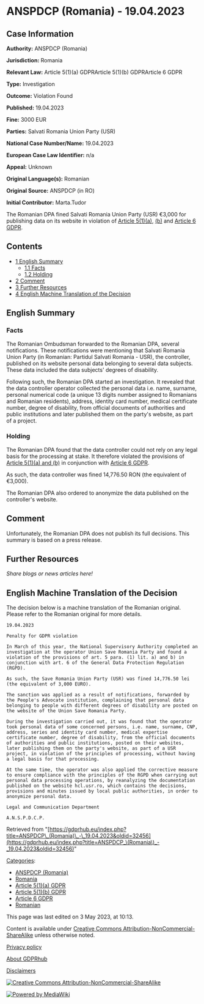 # ANSPDCP (Romania) - 19.04.2023

## Case Information

**Authority:** ANSPDCP (Romania)

**Jurisdiction:** Romania

**Relevant Law:** Article 5(1)(a) GDPRArticle 5(1)(b) GDPRArticle 6 GDPR

**Type:** Investigation

**Outcome:** Violation Found

**Published:** 19.04.2023

**Fine:** 3000 EUR

**Parties:** Salvati Romania Union Party (USR)

**National Case Number/Name:** 19.04.2023

**European Case Law Identifier:** n/a

**Appeal:** Unknown

**Original Language(s):** Romanian

**Original Source:** ANSPDCP (in RO)

**Initial Contributor:** Marta.Tudor

The Romanian DPA fined Salvati Romania Union Party (USR) €3,000 for publishing data on its website in violation of [Article 5(1)(a)](/index.php?title=Article_5_GDPR#1a "Article 5 GDPR"), [(b)](/index.php?title=Article_5_GDPR#1b "Article 5 GDPR") and [Article 6 GDPR](/index.php?title=Article_6_GDPR "Article 6 GDPR").

## Contents

*   [1 English Summary](#English_Summary)
    *   [1.1 Facts](#Facts)
    *   [1.2 Holding](#Holding)
*   [2 Comment](#Comment)
*   [3 Further Resources](#Further_Resources)
*   [4 English Machine Translation of the Decision](#English_Machine_Translation_of_the_Decision)

## English Summary

### Facts

The Romanian Ombudsman forwarded to the Romanian DPA, several notifications. These notifications were mentioning that Salvati Romania Union Party (in Romanian: Partidul Salvati Romania - USR), the controller, published on its website personal data belonging to several data subjects. These data included the data subjects' degrees of disability.

Following such, the Romanian DPA started an investigation. It revealed that the data controller operator collected the personal data i.e. name, surname, personal numerical code (a unique 13 digits number assigned to Romanians and Romanian residents), address, identity card number, medical certificate number, degree of disability, from official documents of authorities and public institutions and later published them on the party's website, as part of a project.

### Holding

The Romanian DPA found that the data controller could not rely on any legal basis for the processing at stake. It therefore violated the provisions of [Article 5(1)(a) and (b)](/index.php?title=Article_5_GDPR#1b "Article 5 GDPR") in conjunction with [Article 6 GDPR](/index.php?title=Article_6_GDPR "Article 6 GDPR").

As such, the data controller was fined 14,776.50 RON (the equivalent of €3,000).

The Romanian DPA also ordered to anonymize the data published on the controller's website.

## Comment

Unfortunately, the Romanian DPA does not publish its full decisions. This summary is based on a press release.

## Further Resources

_Share blogs or news articles here!_

## English Machine Translation of the Decision

The decision below is a machine translation of the Romanian original. Please refer to the Romanian original for more details.

```
19.04.2023

Penalty for GDPR violation

In March of this year, the National Supervisory Authority completed an investigation at the operator Union Save Romania Party and found a violation of the provisions of art. 5 para. (1) lit. a) and b) in conjunction with art. 6 of the General Data Protection Regulation (RGPD).

As such, the Save Romania Union Party (USR) was fined 14,776.50 lei (the equivalent of 3,000 EURO).

The sanction was applied as a result of notifications, forwarded by the People's Advocate institution, complaining that personal data belonging to people with different degrees of disability are posted on the website of the Union Save Romania Party.

During the investigation carried out, it was found that the operator took personal data of some concerned persons, i.e. name, surname, CNP, address, series and identity card number, medical expertise certificate number, degree of disability, from the official documents of authorities and public institutions, posted on their websites, later publishing them on the party's website, as part of a USR project, in violation of the principles of processing, without having a legal basis for that processing.

At the same time, the operator was also applied the corrective measure to ensure compliance with the principles of the RGPD when carrying out personal data processing operations, by reanalyzing the documentation published on the website hcl.usr.ro, which contains the decisions, provisions and minutes issued by local public authorities, in order to anonymize personal data.

Legal and Communication Department

A.N.S.P.D.C.P.

```

Retrieved from "[https://gdprhub.eu/index.php?title=ANSPDCP\_(Romania)\_-\_19.04.2023&oldid=32456](https://gdprhub.eu/index.php?title=ANSPDCP_\(Romania\)_-_19.04.2023&oldid=32456)"

[Categories](/index.php?title=Special:Categories "Special:Categories"):

*   [ANSPDCP (Romania)](/index.php?title=Category:ANSPDCP_\(Romania\) "Category:ANSPDCP (Romania)")
*   [Romania](/index.php?title=Category:Romania "Category:Romania")
*   [Article 5(1)(a) GDPR](/index.php?title=Category:Article_5\(1\)\(a\)_GDPR "Category:Article 5(1)(a) GDPR")
*   [Article 5(1)(b) GDPR](/index.php?title=Category:Article_5\(1\)\(b\)_GDPR "Category:Article 5(1)(b) GDPR")
*   [Article 6 GDPR](/index.php?title=Category:Article_6_GDPR "Category:Article 6 GDPR")
*   [Romanian](/index.php?title=Category:Romanian "Category:Romanian")

This page was last edited on 3 May 2023, at 10:13.

Content is available under [Creative Commons Attribution-NonCommercial-ShareAlike](https://creativecommons.org/licenses/by-nc-sa/4.0/) unless otherwise noted.

[Privacy policy](/index.php?title=GDPRhub:Privacy_policy)

[About GDPRhub](/index.php?title=GDPRhub:About)

[Disclaimers](/index.php?title=GDPRhub:General_disclaimer)

[![Creative Commons Attribution-NonCommercial-ShareAlike](/resources/assets/licenses/cc-by-nc-sa.png)](https://creativecommons.org/licenses/by-nc-sa/4.0/)

[![Powered by MediaWiki](/resources/assets/poweredby_mediawiki_88x31.png)](https://www.mediawiki.org/)